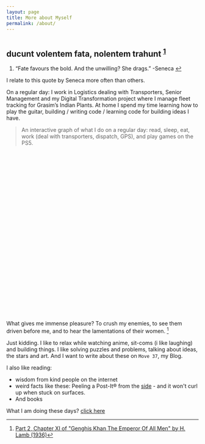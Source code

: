 ```yaml
---
layout: page
title: More about Myself
permalink: /about/
---
```


<h1 class="post-title"></h1>
<h2>
<span class="bg-clip-text text-transparent bg-gradient-to-r from-my-orange to-my-pink text-5xl font-extrabold">ducunt volentem fata, nolentem trahunt</span>  <sup id="fnref:1" role="doc-noteref"><a href="#fn:1" class="footnote">1</a></sup>
</h2>

   <div class="footnotes" role="doc-endnotes">
            <ol>
                <li id="fn:1" role="doc-endnote">
                    <p>“Fate favours the bold. And the unwilling? She drags.” -Seneca&nbsp;<a href="#fnref:1" class="reversefootnote"
                            role="doc-backlink">↩</a></p>
                </li>
            </ol>
        </div>

I relate to this quote by Seneca more often than others.

On a regular day: I work in Logistics dealing with Transporters, Senior Management and my Digital Transformation project where I manage fleet tracking for Grasim’s Indian Plants. At home I spend my time learning how to play the guitar, building / writing code / learning code for building ideas I have. 

>An interactive graph of what I do on a regular day: read, sleep, eat, work (deal with transporters, dispatch, GPS), and play games on the PS5.
<div id="about-piechart" style="width: 400px; height: 400px; margin: 2em auto;"></div>
<script src="https://d3js.org/d3.v5.min.js"></script>
<script src="https://unpkg.com/rough-viz@2.0.5/dist/roughviz.min.js"></script>
<script>
  // Example data for a typical day
  const aboutPieData = [
    { label: "Sleep", value: 8 },
    { label: "Work (Logistics, GPS, Dispatch)", value: 9 },
    { label: "Eat", value: 2 },
    { label: "Read", value: 1.5 },
    { label: "Play Guitar / Code / Build", value: 2 },
    { label: "Games / Relax", value: 1.5 }
  ];

  new roughViz.Pie({
    element: "#about-piechart",
    data: aboutPieData,
    labels: "label",
    values: "value",
    title: "A Typical Day in My Life",
    colors: ['#fbbf24', '#f472b6', '#60a5fa', '#34d399', '#f87171', '#a78bfa'],
    roughness: 2.2,
    strokeWidth: 2,
    highlight: "gold",
    legend: true
  });
</script>

What gives me immense pleasure? To crush my enemies, to see them driven before me, and to hear the lamentations of their women. [^2]

Just kidding. I like to relax while watching anime, sit-coms (i like laughing) and building things. I like solving puzzles and problems, talking about ideas, the stars and art. And I want to write about these on `Move 37`, my Blog. 

I also like reading:
- wisdom from kind people on the internet
- weird facts like these: Peeling a Post-It® from the [side](https://tylercipriani.com/blog/2022/05/28/on-the-proper-use-of-post-its/) - and it won't curl up when stuck on surfaces.
- And books

What I am doing these days? [click here](https://fallinginenigma.github.io/current/)

[^2]: [Part 2, Chapter XI of "Genghis Khan The Emperor Of All Men" by H. Lamb (1936)](https://archive.org/details/genghiskhantheem035122mbp/page/n115/mode/2up)
